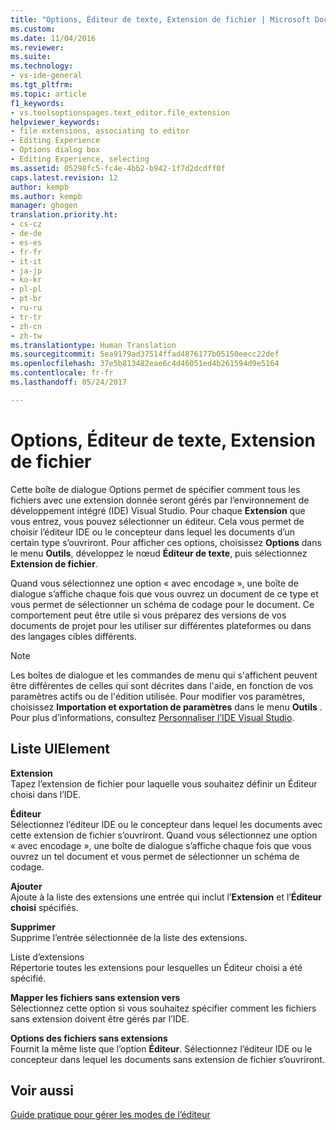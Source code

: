 ```yaml
---
title: "Options, Éditeur de texte, Extension de fichier | Microsoft Docs"
ms.custom: 
ms.date: 11/04/2016
ms.reviewer: 
ms.suite: 
ms.technology:
- vs-ide-general
ms.tgt_pltfrm: 
ms.topic: article
f1_keywords:
- vs.toolsoptionspages.text_editor.file_extension
helpviewer_keywords:
- file extensions, associating to editor
- Editing Experience
- Options dialog box
- Editing Experience, selecting
ms.assetid: 05298fc5-fc4e-4bb2-b942-1f7d2dcdff0f
caps.latest.revision: 12
author: kempb
ms.author: kempb
manager: ghogen
translation.priority.ht:
- cs-cz
- de-de
- es-es
- fr-fr
- it-it
- ja-jp
- ko-kr
- pl-pl
- pt-br
- ru-ru
- tr-tr
- zh-cn
- zh-tw
ms.translationtype: Human Translation
ms.sourcegitcommit: 5ea9179ad37514ffad4876177b05150eecc22def
ms.openlocfilehash: 37e5b813482eae6c4d46051ed4b261594d9e5164
ms.contentlocale: fr-fr
ms.lasthandoff: 05/24/2017

---
```

# <a name="options-text-editor-file-extension"></a>Options, Éditeur de texte, Extension de fichier
Cette boîte de dialogue Options permet de spécifier comment tous les fichiers avec une extension donnée seront gérés par l’environnement de développement intégré (IDE) Visual Studio. Pour chaque **Extension** que vous entrez, vous pouvez sélectionner un éditeur. Cela vous permet de choisir l’éditeur IDE ou le concepteur dans lequel les documents d’un certain type s’ouvriront. Pour afficher ces options, choisissez **Options** dans le menu **Outils**, développez le nœud **Éditeur de texte**, puis sélectionnez **Extension de fichier**.  
  
 Quand vous sélectionnez une option « avec encodage », une boîte de dialogue s’affiche chaque fois que vous ouvrez un document de ce type et vous permet de sélectionner un schéma de codage pour le document. Ce comportement peut être utile si vous préparez des versions de vos documents de projet pour les utiliser sur différentes plateformes ou dans des langages cibles différents.  
  
> [!NOTE]
>  Les boîtes de dialogue et les commandes de menu qui s'affichent peuvent être différentes de celles qui sont décrites dans l'aide, en fonction de vos paramètres actifs ou de l'édition utilisée. Pour modifier vos paramètres, choisissez **Importation et exportation de paramètres** dans le menu **Outils** . Pour plus d’informations, consultez [Personnaliser l’IDE Visual Studio](../../ide/personalizing-the-visual-studio-ide.md).  
  
## <a name="uielement-list"></a>Liste UIElement  
 **Extension**  
 Tapez l’extension de fichier pour laquelle vous souhaitez définir un Éditeur choisi dans l’IDE.  
  
 **Éditeur**  
 Sélectionnez l’éditeur IDE ou le concepteur dans lequel les documents avec cette extension de fichier s’ouvriront. Quand vous sélectionnez une option « avec encodage », une boîte de dialogue s’affiche chaque fois que vous ouvrez un tel document et vous permet de sélectionner un schéma de codage.  
  
 **Ajouter**  
 Ajoute à la liste des extensions une entrée qui inclut l’**Extension** et l’**Éditeur choisi** spécifiés.  
  
 **Supprimer**  
 Supprime l’entrée sélectionnée de la liste des extensions.  
  
 Liste d’extensions  
 Répertorie toutes les extensions pour lesquelles un Éditeur choisi a été spécifié.  
  
 **Mapper les fichiers sans extension vers**  
 Sélectionnez cette option si vous souhaitez spécifier comment les fichiers sans extension doivent être gérés par l’IDE.  
  
 **Options des fichiers sans extensions**  
 Fournit la même liste que l’option **Éditeur**. Sélectionnez l’éditeur IDE ou le concepteur dans lequel les documents sans extension de fichier s’ouvriront.  
  
## <a name="see-also"></a>Voir aussi  
 [Guide pratique pour gérer les modes de l’éditeur](../../ide/how-to-manage-editor-modes.md)
